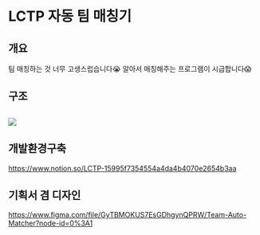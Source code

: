 # LCTP 자동 팀 매칭기

## 개요

팀 매칭하는 것 너무 고생스럽습니다😭
알아서 매칭해주는 프로그램이 시급합니다😱

## 구조

## ![](https://user-images.githubusercontent.com/34783156/112754142-c9d7ad00-9015-11eb-8955-a9ef1c354794.png)

## 개발환경구축

https://www.notion.so/LCTP-15995f7354554a4da4b4070e2654b3aa

## 기획서 겸 디자인

https://www.figma.com/file/GyTBMOKUS7EsGDhgynQPRW/Team-Auto-Matcher?node-id=0%3A1
